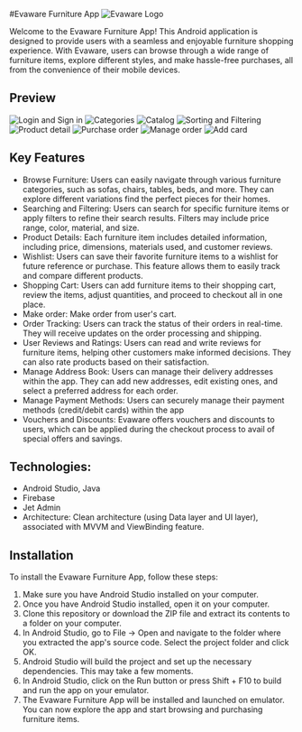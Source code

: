#Evaware Furniture App
![Evaware Logo](https://github.com/tuan-hda/evaware-android/assets/93902080/612797b0-f774-4a9c-84de-db2594f31bc8)

Welcome to the Evaware Furniture App! This Android application is designed to provide users with a seamless and enjoyable furniture shopping experience. With Evaware, users can browse through a wide range of furniture items, explore different styles, and make hassle-free purchases, all from the convenience of their mobile devices.

## Preview
![Login and Sign in](https://github.com/tuan-hda/evaware-android/assets/93902080/e5820ded-a184-4eb3-a167-ec749972441a)
![Categories](https://github.com/tuan-hda/evaware-android/assets/93902080/ed6144b5-892a-44a1-8c69-4951e3493057)
![Catalog](https://github.com/tuan-hda/evaware-android/assets/93902080/52e4d19f-b99e-40ff-9929-5b007c8d9121)
![Sorting and Filtering](https://github.com/tuan-hda/evaware-android/assets/93902080/f34cca8d-5fa6-4e7b-ab2f-813e661f844c)
![Product detail](https://github.com/tuan-hda/evaware-android/assets/93902080/265a43a0-7793-4c52-a369-ff0c4240bc26)
![Purchase order](https://github.com/tuan-hda/evaware-android/assets/93902080/43d0fd6b-179d-4f59-aa3b-65ae0a5fc940)
![Manage order](https://github.com/tuan-hda/evaware-android/assets/93902080/9270f0e5-5b77-4717-972c-64ff055e81c2)
![Add card](https://github.com/tuan-hda/evaware-android/assets/93902080/d899b9cb-a275-4111-9220-c073e9a4c584)


## Key Features
- Browse Furniture: Users can easily navigate through various furniture categories, such as sofas, chairs, tables, beds, and more. They can explore different variations find the perfect pieces for their homes.
- Searching and Filtering: Users can search for specific furniture items or apply filters to refine their search results. Filters may include price range, color, material, and size.
- Product Details: Each furniture item includes detailed information, including price, dimensions, materials used, and customer reviews.
- Wishlist: Users can save their favorite furniture items to a wishlist for future reference or purchase. This feature allows them to easily track and compare different products.
- Shopping Cart: Users can add furniture items to their shopping cart, review the items, adjust quantities, and proceed to checkout all in one place.
- Make order: Make order from user's cart.
- Order Tracking: Users can track the status of their orders in real-time. They will receive updates on the order processing and shipping.
- User Reviews and Ratings: Users can read and write reviews for furniture items, helping other customers make informed decisions. They can also rate products based on their satisfaction.
- Manage Address Book: Users can manage their delivery addresses within the app. They can add new addresses, edit existing ones, and select a preferred address for each order.
- Manage Payment Methods: Users can securely manage their payment methods (credit/debit cards) within the app
- Vouchers and Discounts: Evaware offers vouchers and discounts to users, which can be applied during the checkout process to avail of special offers and savings.

## Technologies:
- Android Studio, Java
- Firebase
- Jet Admin
- Architecture: Clean architecture (using Data layer and UI layer), associated with MVVM and ViewBinding feature.
  
## Installation
To install the Evaware Furniture App, follow these steps:
1. Make sure you have Android Studio installed on your computer.
2. Once you have Android Studio installed, open it on your computer.
3. Clone this repository or download the ZIP file and extract its contents to a folder on your computer.
4. In Android Studio, go to File -> Open and navigate to the folder where you extracted the app's source code. Select the project folder and click OK.
5. Android Studio will build the project and set up the necessary dependencies. This may take a few moments.
6. In Android Studio, click on the Run button or press Shift + F10 to build and run the app on your emulator.
7. The Evaware Furniture App will be installed and launched on emulator. You can now explore the app and start browsing and purchasing furniture items.

